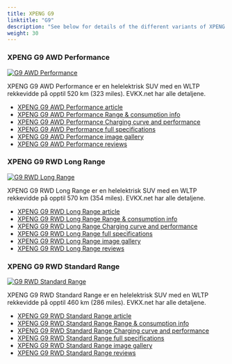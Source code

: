 ```yaml
---
title: XPENG G9
linktitle: "G9"
description: "See below for details of the different variants of XPENG G9"
weight: 30
---
```

### XPENG G9 AWD Performance

<a href="g9_awd_performance/"><img src="https://media.evkx.net/multimedia/models/xpeng/g9/g9_awd_performance/main_1_st.jpg" class="img-fluid" alt="G9 AWD Performance" ></a>

XPENG G9 AWD Performance er en helelektrisk SUV med en WLTP rekkevidde på opptil 520 km (323 miles). EVKX.net har alle detaljene. 

- [XPENG G9 AWD Performance article](g9_awd_performance/)
- [XPENG G9 AWD Performance Range & consumption info](g9_awd_performance/rangeandconsumption)
- [XPENG G9 AWD Performance Charging curve and performance](g9_awd_performance/chargingcurve)
- [XPENG G9 AWD Performance full specifications](g9_awd_performance/specifications)
- [XPENG G9 AWD Performance image gallery](g9_awd_performance/gallery)
- [XPENG G9 AWD Performance reviews](g9_awd_performance/reviews)

### XPENG G9 RWD Long Range

<a href="g9_rwd_long_range/"><img src="https://media.evkx.net/multimedia/models/xpeng/g9/g9_rwd_long_range/main_1_st.jpg" class="img-fluid" alt="G9 RWD Long Range" ></a>

XPENG G9 RWD Long Range er en helelektrisk SUV med en WLTP rekkevidde på opptil 570 km (354 miles). EVKX.net har alle detaljene. 

- [XPENG G9 RWD Long Range article](g9_rwd_long_range/)
- [XPENG G9 RWD Long Range Range & consumption info](g9_rwd_long_range/rangeandconsumption)
- [XPENG G9 RWD Long Range Charging curve and performance](g9_rwd_long_range/chargingcurve)
- [XPENG G9 RWD Long Range full specifications](g9_rwd_long_range/specifications)
- [XPENG G9 RWD Long Range image gallery](g9_rwd_long_range/gallery)
- [XPENG G9 RWD Long Range reviews](g9_rwd_long_range/reviews)

### XPENG G9 RWD Standard Range

<a href="g9_rwd_standard_range/"><img src="https://media.evkx.net/multimedia/models/xpeng/g9/g9_rwd_standard_range/main_1_st.jpg" class="img-fluid" alt="G9 RWD Standard Range" ></a>

XPENG G9 RWD Standard Range er en helelektrisk SUV med en WLTP rekkevidde på opptil 460 km (286 miles). EVKX.net har alle detaljene. 

- [XPENG G9 RWD Standard Range article](g9_rwd_standard_range/)
- [XPENG G9 RWD Standard Range Range & consumption info](g9_rwd_standard_range/rangeandconsumption)
- [XPENG G9 RWD Standard Range Charging curve and performance](g9_rwd_standard_range/chargingcurve)
- [XPENG G9 RWD Standard Range full specifications](g9_rwd_standard_range/specifications)
- [XPENG G9 RWD Standard Range image gallery](g9_rwd_standard_range/gallery)
- [XPENG G9 RWD Standard Range reviews](g9_rwd_standard_range/reviews)

